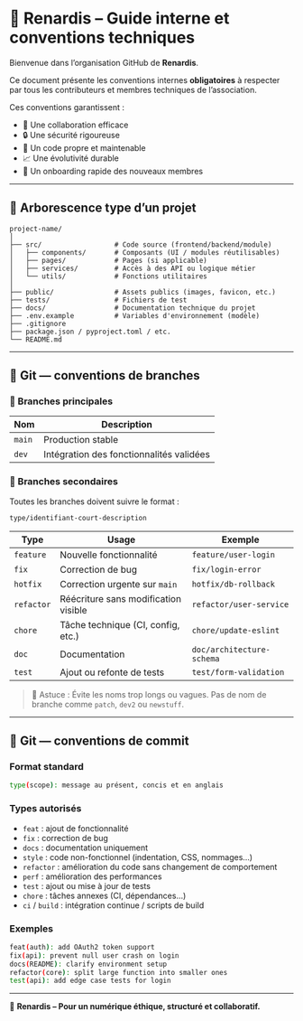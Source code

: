 # 🦊 Renardis – Guide interne et conventions techniques

Bienvenue dans l’organisation GitHub de **Renardis**.

Ce document présente les conventions internes **obligatoires** à respecter par tous les contributeurs et membres techniques de l’association.

Ces conventions garantissent :

- 🤝 Une collaboration efficace
- 🔒 Une sécurité rigoureuse
- 🧹 Un code propre et maintenable
- 📈 Une évolutivité durable
- 🧠 Un onboarding rapide des nouveaux membres

---

## 📂 Arborescence type d’un projet

```
project-name/
│
├── src/                  # Code source (frontend/backend/module)
│   ├── components/       # Composants (UI / modules réutilisables)
│   ├── pages/            # Pages (si applicable)
│   ├── services/         # Accès à des API ou logique métier
│   └── utils/            # Fonctions utilitaires
│
├── public/               # Assets publics (images, favicon, etc.)
├── tests/                # Fichiers de test
├── docs/                 # Documentation technique du projet
├── .env.example          # Variables d'environnement (modèle)
├── .gitignore
├── package.json / pyproject.toml / etc.
└── README.md
```

---

## 🌿 Git — conventions de branches

### 🌱 Branches principales

| Nom      | Description                                |
|----------|--------------------------------------------|
| `main`   | Production stable                          |
| `dev`    | Intégration des fonctionnalités validées   |

### 🌾 Branches secondaires

Toutes les branches doivent suivre le format :
```
type/identifiant-court-description
```

| Type        | Usage                                | Exemple                       |
|-------------|--------------------------------------|-------------------------------|
| `feature`   | Nouvelle fonctionnalité               | `feature/user-login`          |
| `fix`       | Correction de bug                     | `fix/login-error`             |
| `hotfix`    | Correction urgente sur `main`         | `hotfix/db-rollback`          |
| `refactor`  | Réécriture sans modification visible  | `refactor/user-service`       |
| `chore`     | Tâche technique (CI, config, etc.)    | `chore/update-eslint`         |
| `doc`       | Documentation                         | `doc/architecture-schema`     |
| `test`      | Ajout ou refonte de tests             | `test/form-validation`        |

> 🧠 Astuce : Évite les noms trop longs ou vagues. Pas de nom de branche comme `patch`, `dev2` ou `newstuff`.

---

## 💬 Git — conventions de commit

### Format standard

```bash
type(scope): message au présent, concis et en anglais
```

### Types autorisés

- `feat` : ajout de fonctionnalité
- `fix` : correction de bug
- `docs` : documentation uniquement
- `style` : code non-fonctionnel (indentation, CSS, nommages…)
- `refactor` : amélioration du code sans changement de comportement
- `perf` : amélioration des performances
- `test` : ajout ou mise à jour de tests
- `chore` : tâches annexes (CI, dépendances…)
- `ci` / `build` : intégration continue / scripts de build

### Exemples

```bash
feat(auth): add OAuth2 token support
fix(api): prevent null user crash on login
docs(README): clarify environment setup
refactor(core): split large function into smaller ones
test(api): add edge case tests for login
```
--- 

🦊 **Renardis – Pour un numérique éthique, structuré et collaboratif.**

